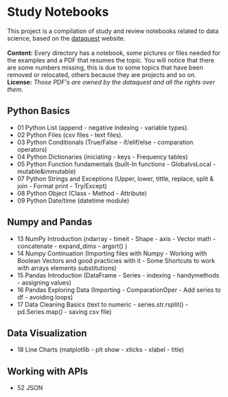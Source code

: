 # Study Notebooks

This project is a compilation of study and review notebooks related to data science, based on the [dataquest](https://www.dataquest.io) website.<br><br>
**Content:** Every directory has a notebook, some pictures or files needed for the examples and a PDF that resumes the topic. You will notice that there are some numbers missing, this is due to some topics that have been removed or relocated, others because they are projects and so on.<br>
**License:** *Those PDF's are owned by the dataquest and all the rights over them.*

## Python Basics
* 01 Python List (append - negative indexing - variable types).
* 02 Python Files (csv files - text files).
* 03 Python Conditionals (True/False -  if/elif/else - comparation operators)
* 04 Python Dictionaries (iniciating - keys - Frequency tables)
* 05 Python Function fundamentals (built-In functions - GlobalvsLocal  -  mutable&immutable)
* 07 Python Strings and Exceptions (Upper, lower, tittle, replace, split & join - Format print - Try/Except)
* 08 Python Object (Class - Method - Attribute)
* 09 Python Date/time (datetime module)


## Numpy and Pandas
* 13 NumPy Introduction (ndarray - timeit - Shape - axis - Vector math - concatenate - expand_dims - argsrt() )
* 14 Numpy Continuation (Importing files with Numpy - Working with Boolean Vectors and good practicies with it - Some Shortcuts to work with arrays elements substitutions)
* 15 Pandas Introduction (DataFrame - Series - indexing - handymethods - assigning values)
* 16 Pandas Exploring Data (Importing - ComparationOper - Add series to df - avoiding loops)
* 17 Data Cleaning Basics (text to numeric - series.str.rsplit() - pd.Series.map() - saving csv file)

## Data Visualization
* 18 Line Charts (matplotlib - plt show - xticks - xlabel - title)

## Working with APIs
* 52 JSON
